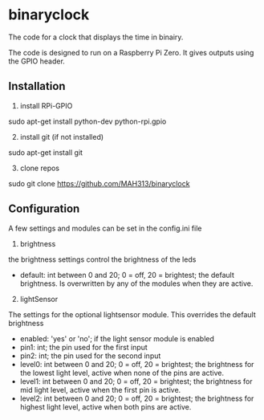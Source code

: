 # binaryclock

The code for a clock that displays the time in binairy.

The code is designed to run on a Raspberry Pi Zero. It gives outputs using the GPIO header.

## Installation
1. install RPi-GPIO

sudo apt-get install python-dev python-rpi.gpio

2. install git (if not installed)

sudo apt-get install git

3. clone repos

sudo git clone https://github.com/MAH313/binaryclock

## Configuration
A few settings and modules can be set in the config.ini file

1. brightness

the brightness settings control the brightness of the leds

  * default: int between 0 and 20; 0 = off, 20 = brightest; the default brightness. Is overwritten by any of the modules when they are active.

2. lightSensor

The settings for the optional lightsensor module. This overrides the default brightness

  * enabled: 'yes' or 'no'; if the light sensor module is enabled
  * pin1: int; the pin used for the first input
  * pin2: int; the pin used for the second input
  * level0: int between 0 and 20; 0 = off, 20 = brightest; the brightness for the lowest light level, active when none of the pins are active.
  * level1: int between 0 and 20; 0 = off, 20 = brightest; the brightness for mid light level, active when the first pin is active.
  * level2: int between 0 and 20; 0 = off, 20 = brightest; the brightness for highest light level, active when both pins are active.